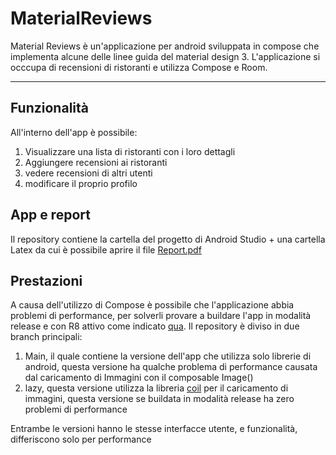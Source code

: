 # MaterialReviews
Material Reviews è un'applicazione per android sviluppata in compose che implementa alcune delle linee guida del material design 3. L'applicazione si occcupa di recensioni di ristoranti e utilizza Compose e Room.

---

## Funzionalità
All'interno dell'app è possibile:
1. Visualizzare una lista di ristoranti con i loro dettagli
2. Aggiungere recensioni ai ristoranti
3. vedere recensioni di altri utenti
4. modificare il proprio profilo

## App e report
Il repository contiene la cartella del progetto di Android Studio + una cartella Latex da cui è possibile aprire il file [Report.pdf](https://github.com/MarcoNardi/MaterialReviews/blob/main/Latex/Report.pdf)

## Prestazioni
A causa dell'utilizzo di Compose è possibile che l'applicazione abbia problemi di performance, per solverli provare a buildare l'app in modalità release e con R8 attivo come indicato [qua](https://developer.android.com/jetpack/compose/performance#build-release).
Il repository è diviso in due branch principali:
1. Main, il quale contiene la versione dell'app che utilizza solo librerie di android, questa versione ha qualche problema di performance causata dal caricamento di Immagini con il composable Image()
2. lazy, questa versione utilizza la libreria [coil](https://github.com/coil-kt/coil) per il caricamento di immagini, questa versione se buildata in modalità release ha zero problemi di performance

Entrambe le versioni hanno le stesse interfacce utente, e funzionalità, differiscono solo per performance

